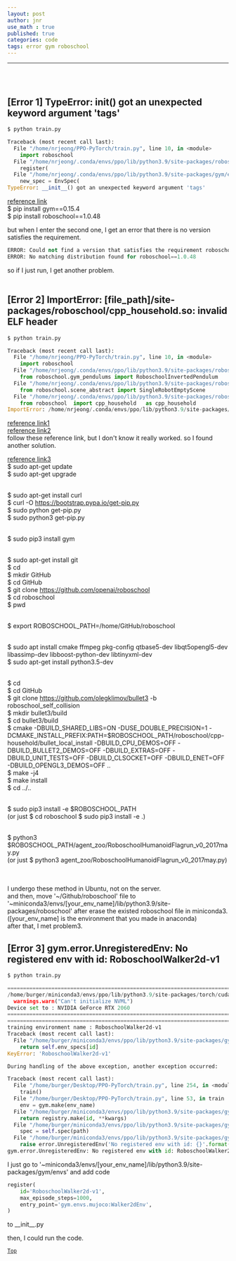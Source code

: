 ```yaml
---
layout: post
author: jnr
use_math : true
published: true
categories: code
tags: error gym roboschool
---
```


---
<h2 id="top"></h2><br>

## [Error 1] TypeError: __init__() got an unexpected keyword argument 'tags'
```python
$ python train.py

Traceback (most recent call last):
  File "/home/nrjeong/PPO-PyTorch/train.py", line 10, in <module>
    import roboschool
  File "/home/nrjeong/.conda/envs/ppo/lib/python3.9/site-packages/roboschool/__init__.py", line 66, in <module>
    register(
  File "/home/nrjeong/.conda/envs/ppo/lib/python3.9/site-packages/gym/envs/registration.py", line 484, in register
    new_spec = EnvSpec(
TypeError: __init__() got an unexpected keyword argument 'tags'
```
[reference link](https://github.com/openai/roboschool/issues/208)<br>
$ pip install gym==0.15.4<br>
$ pip install roboschool==1.0.48

but when I enter the second one, I get an error that there is no version satisfies the requirement.<br>

```python
ERROR: Could not find a version that satisfies the requirement roboschool==1.0.48 (from versions: 1.0.1, 1.0.3, 1.0.6, 1.0.7, 1.0.8, 1.0.15, 1.0.16, 1.0.17, 1.0.18, 1.0.19, 1.0.20, 1.0.34)
ERROR: No matching distribution found for roboschool==1.0.48
```
so if I just run, I get another problem. <br><br>

## [Error 2] ImportError: [file_path]/site-packages/roboschool/cpp_household.so: invalid ELF header
```python
$ python train.py

Traceback (most recent call last):
  File "/home/nrjeong/PPO-PyTorch/train.py", line 10, in <module>
    import roboschool
  File "/home/nrjeong/.conda/envs/ppo/lib/python3.9/site-packages/roboschool/__init__.py", line 167, in <module>
    from roboschool.gym_pendulums import RoboschoolInvertedPendulum
  File "/home/nrjeong/.conda/envs/ppo/lib/python3.9/site-packages/roboschool/gym_pendulums.py", line 1, in <module>
    from roboschool.scene_abstract import SingleRobotEmptyScene
  File "/home/nrjeong/.conda/envs/ppo/lib/python3.9/site-packages/roboschool/scene_abstract.py", line 12, in <module>
    from roboschool  import cpp_household   as cpp_household
ImportError: /home/nrjeong/.conda/envs/ppo/lib/python3.9/site-packages/roboschool/cpp_household.so: invalid ELF header
```

[reference link1](https://velog.io/@everyman123/Mujoco-py-%EC%84%A4%EC%B9%98%EB%B2%95)   
[reference link2](https://blog.naver.com/pjhool/222525089743)<br>
follow these reference link, but I don't know it really worked.
so I found another solution.<br>

[reference link3](https://github.com/openai/roboschool/issues/112)<br>
$ sudo apt-get update<br>
$ sudo apt-get upgrade<br><br>

$ sudo apt-get install curl<br>
$ curl -O https://bootstrap.pypa.io/get-pip.py<br>
$ sudo python get-pip.py<br>
$ sudo python3 get-pip.py<br><br>

$ sudo pip3 install gym<br><br>

$ sudo apt-get install git<br>
$ cd<br>
$ mkdir GitHub<br>
$ cd GitHub<br>
$ git clone https://github.com/openai/roboschool<br>
$ cd roboschool<br>
$ pwd<br><br>

$ export ROBOSCHOOL_PATH=/home/GitHub/roboschool<br><br>

$ sudo apt install cmake ffmpeg pkg-config qtbase5-dev libqt5opengl5-dev libassimp-dev libboost-python-dev libtinyxml-dev<br>
$ sudo apt-get install python3.5-dev<br><br>

$ cd<br>
$ cd GitHub<br>
$ git clone https://github.com/olegklimov/bullet3 -b roboschool_self_collision<br>
$ mkdir bullet3/build<br>
$ cd bullet3/build<br>
$ cmake -DBUILD_SHARED_LIBS=ON -DUSE_DOUBLE_PRECISION=1 -DCMAKE_INSTALL_PREFIX:PATH=$ROBOSCHOOL_PATH/roboschool/cpp-household/bullet_local_install -DBUILD_CPU_DEMOS=OFF -DBUILD_BULLET2_DEMOS=OFF -DBUILD_EXTRAS=OFF  -DBUILD_UNIT_TESTS=OFF -DBUILD_CLSOCKET=OFF -DBUILD_ENET=OFF -DBUILD_OPENGL3_DEMOS=OFF ..<br>
$ make -j4<br>
$ make install<br>
$ cd ../..<br><br>

$ sudo pip3 install -e $ROBOSCHOOL_PATH<br>
(or just $ cd roboschool    $ sudo pip3 install -e .)<br><br>

$ python3 $ROBOSCHOOL_PATH/agent_zoo/RoboschoolHumanoidFlagrun_v0_2017may.py<br>
(or just $ python3 agent_zoo/RoboschoolHumanoidFlagrun_v0_2017may.py)<br><br><br>

I undergo these method in Ubuntu, not on the server.<br>
and then, move '~/Github/roboschool' file to '~miniconda3/envs/[your_env_name]/lib/python3.9/site-packages/roboschool' after erase the existed roboschool file in miniconda3.<br>
([your_env_name] is the environment that you made in anaconda)<br>
after that, I met problem3.<br>

## [Error 3] gym.error.UnregisteredEnv: No registered env with id: RoboschoolWalker2d-v1
```python
$ python train.py

============================================================================================
/home/burger/miniconda3/envs/ppo/lib/python3.9/site-packages/torch/cuda/__init__.py:546: UserWarning: Can't initialize NVML
  warnings.warn("Can't initialize NVML")
Device set to : NVIDIA GeForce RTX 2060
============================================================================================
============================================================================================
training environment name : RoboschoolWalker2d-v1
Traceback (most recent call last):
  File "/home/burger/miniconda3/envs/ppo/lib/python3.9/site-packages/gym/envs/registration.py", line 132, in spec
    return self.env_specs[id]
KeyError: 'RoboschoolWalker2d-v1'

During handling of the above exception, another exception occurred:

Traceback (most recent call last):
  File "/home/burger/Desktop/PPO-PyTorch/train.py", line 254, in <module>
    train()
  File "/home/burger/Desktop/PPO-PyTorch/train.py", line 53, in train
    env = gym.make(env_name)
  File "/home/burger/miniconda3/envs/ppo/lib/python3.9/site-packages/gym/envs/registration.py", line 156, in make
    return registry.make(id, **kwargs)
  File "/home/burger/miniconda3/envs/ppo/lib/python3.9/site-packages/gym/envs/registration.py", line 100, in make
    spec = self.spec(path)
  File "/home/burger/miniconda3/envs/ppo/lib/python3.9/site-packages/gym/envs/registration.py", line 142, in spec
    raise error.UnregisteredEnv('No registered env with id: {}'.format(id))
gym.error.UnregisteredEnv: No registered env with id: RoboschoolWalker2d-v1
```
I just go to '~miniconda3/envs/[your_env_name]/lib/python3.9/site-packages/gym/envs' and add code
```python
register(
    id='RoboschoolWalker2d-v1',
    max_episode_steps=1000,
    entry_point='gym.envs.mujoco:Walker2dEnv',
)
```
to \_\_init\_\_.py

then, I could run the code. <br>

[`Top`](#top)
